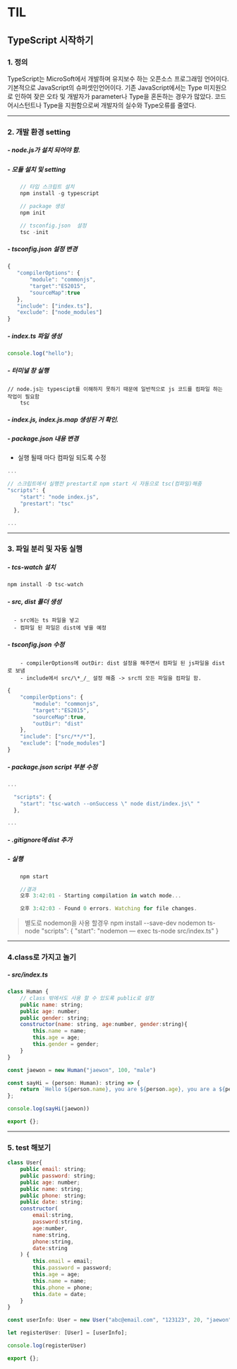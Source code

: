 # TIL

## TypeScript 시작하기

### 1. 정의

TypeScript는 MicroSoft에서 개발하며 유지보수 하는 오픈소스 프로그래밍 언어이다.
기본적으로 JavaScript의 슈퍼셋인언어이다.
기존 JavaScript에서는 Type 미지원으로 인하여 잦은 오타 및 개발자가 parameter나 Type을 혼돈하는 경우가 많았다.
코드 어시스턴트나 Type을 지원함으로써 개발자의 실수와 Type오류를 줄였다.

---

### 2. 개발 환경 setting

##### - node.js가 설치 되어야 함.

##### - 모듈 설치 및 setting

```jsx
    // 타입 스크립트 설치
    npm install -g typescript

    // package 생성
    npm init

    // tsconfig.json  설정
    tsc -init
```

##### - tsconfig.json 설정 변경

```jsx
{
   "compilerOptions": {
       "module": "commonjs",
       "target":"ES2015",
       "sourceMap":true
   },
   "include": ["index.ts"],
   "exclude": ["node_modules"]
}
```

##### - index.ts 파일 생성

```jsx
console.log("hello");
```

##### - 터미널 창 실행

```jsc
// node.js는 typescipt를 이해하지 못하기 때문에 일반적으로 js 코드를 컴파일 하는 작업이 필요함
    tsc
```

##### - index.js, index.js.map 생성된 거 확인.

##### - package.json 내용 변경

- 실행 될때 마다 컴파일 되도록 수정

```jsx
...

// 스크립트에서 실행전 prestart로 npm start 시 자동으로 tsc(컴파일)해줌
"scripts": {
    "start": "node index.js",
    "prestart": "tsc"
  },

...
```

---

### 3. 파일 분리 및 자동 실행

##### - tcs-watch 설치

```jsx
npm install -D tsc-watch
```

##### - src, dist 폴더 생성

      - src에는 ts 파일을 넣고
      - 컴파일 된 파일은 dist에 넣을 예정

##### - tsconfig.json 수정

        - compilerOptions에 outDir: dist 설정을 해주면서 컴파일 된 js파일을 dist로 보냄
        - include에서 src/\*_/_ 설정 해줌 -> src의 모든 파일을 컴파일 함.

```jsx
{
    "compilerOptions": {
        "module": "commonjs",
        "target":"ES2015",
        "sourceMap":true,
        "outDir": "dist"
    },
    "include": ["src/**/*"],
    "exclude": ["node_modules"]
}
```

##### - package.json script 부분 수정

```jsx
...

  "scripts": {
    "start": "tsc-watch --onSuccess \" node dist/index.js\" "
  },

...
```

##### - .gitignore에 dist 추가

##### - 실행

```jsx
    npm start

    //결과
    오후 3:42:01 - Starting compilation in watch mode...

    오후 3:42:03 - Found 0 errors. Watching for file changes.
```

> 별도로 nodemon을 사용 할경우
> npm install --save-dev nodemon ts-node
> "scripts": {
> "start": "nodemon — exec ts-node src/index.ts"
> }

---

### 4.class로 가지고 놀기

##### - src/index.ts

```jsx
class Human {
    // class 밖에서도 사용 할 수 있도록 public로 설정
    public name: string;
    public age: number;
    public gender: string;
    constructor(name: string, age:number, gender:string){
        this.name = name;
        this.age = age;
        this.gender = gender;
    }
}

const jaewon = new Human("jaewon", 100, "male")

const sayHi = (person: Human): string => {
    return `Hello ${person.name}, you are ${person.age}, you are a ${person.gender}`
};

console.log(sayHi(jaewon))

export {};
```

---

### 5. test 해보기

```jsx
class User{
    public email: string;
    public password: string;
    public age: number;
    public name: string;
    public phone: string;
    public date: string;
    constructor(
        email:string,
        password:string,
        age:number,
        name:string,
        phone:string,
        date:string
    ) {
        this.email = email;
        this.password = password;
        this.age = age;
        this.name = name;
        this.phone = phone;
        this.date = date;
    }
}

const userInfo: User = new User("abc@email.com", "123123", 20, "jaewon", "010-1234-1234", "2021-11-26")

let registerUser: [User] = [userInfo];

console.log(registerUser)

export {};
```
